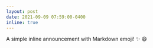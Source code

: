 ```yaml
---
layout: post
date: 2021-09-09 07:59:00-0400
inline: true
---
```


A simple inline announcement with Markdown emoji! :sparkles: :smile:
